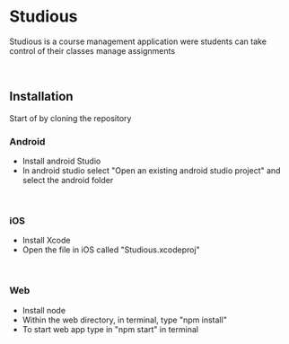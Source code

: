<h1>Studious</h1>
<p>Studious is a course management application were students can take control of their classes manage assignments</p>
<br>
<h2>Installation</h2>
<p>Start of by cloning the repository</p>
<h3>Android</h3>
<ul><li>Install android Studio</li>
<li>In android studio select "Open an existing android studio project" and select the android folder</li>
</ul>
<br>
<h3>iOS</h3>
<ul><li>Install Xcode</li>
<li>Open the file in iOS called "Studious.xcodeproj"</li>
</ul>
<br>
<h3>Web</h3>
<ul><li>Install node</li>
<li>Within the web directory, in terminal, type "npm install"</li>
<li>To start web app type in "npm start" in terminal</li></ul>